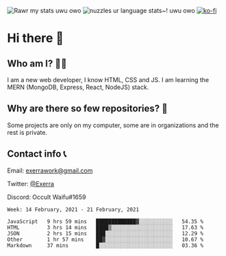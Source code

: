 ![Rawr my stats uwu owo](https://github-readme-stats.vercel.app/api?username=Exerra&show_icons=true&theme=buefy)
![nuzzles ur language stats~! uwu owo](https://github-readme-stats.vercel.app/api/top-langs/?username=Exerra&layout=compact)
[![ko-fi](https://www.ko-fi.com/img/githubbutton_sm.svg)](https://ko-fi.com/X8X130H96)
# Hi there 👋
## Who am I? 🙋‍♀️
I am a new web developer, I know HTML, CSS and JS. I am learning the MERN (MongoDB, Express, React, NodeJS) stack.
## Why are there so few repositories? 🤔
Some projects are only on my computer, some are in organizations and the rest is private.
## Contact info 📞
Email: [exerrawork@gmail.com](mailto:exerrawork@gmail.com)

Twitter: [@Exerra](https://twitter.com/exerra)

Discord: Occult Waifu#1659

<!--START_SECTION:waka-->
```text
Week: 14 February, 2021 - 21 February, 2021

JavaScript   9 hrs 59 mins   █████████████▓░░░░░░░░░░░   54.35 % 
HTML         3 hrs 14 mins   ████▒░░░░░░░░░░░░░░░░░░░░   17.63 % 
JSON         2 hrs 15 mins   ███░░░░░░░░░░░░░░░░░░░░░░   12.29 % 
Other        1 hr 57 mins    ██▓░░░░░░░░░░░░░░░░░░░░░░   10.67 % 
Markdown     37 mins         █░░░░░░░░░░░░░░░░░░░░░░░░   03.36 % 
```
<!--END_SECTION:waka-->

